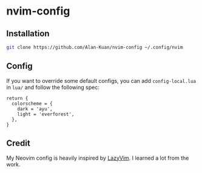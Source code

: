# nvim-config

## Installation
```sh
git clone https://github.com/Alan-Kuan/nvim-config ~/.config/nvim
```

## Config
If you want to override some default configs,
you can add `config-local.lua` in `lua/` and follow the following spec:
```
return {
  colorscheme = {
    dark = 'ayu',
    light = 'everforest',
  },
}
```

## Credit
My Neovim config is heavily inspired by [LazyVim](https://github.com/LazyVim/LazyVim).
I learned a lot from the work.
